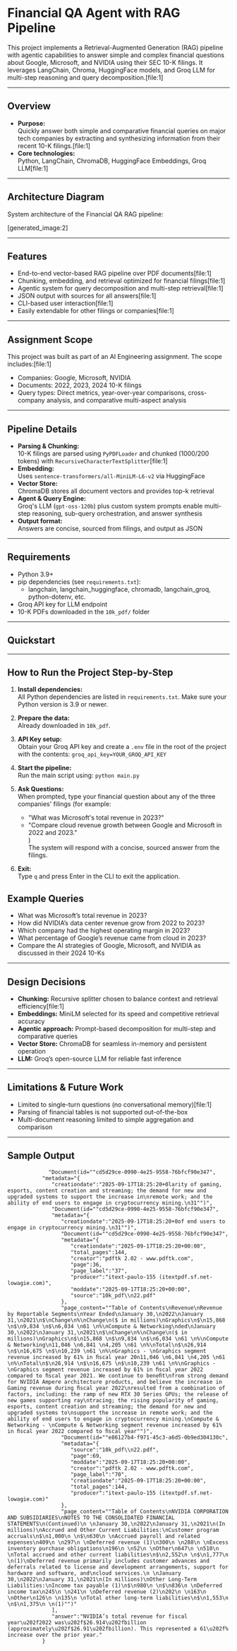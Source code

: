 # Financial QA Agent with RAG Pipeline

This project implements a Retrieval-Augmented Generation (RAG) pipeline with agentic capabilities to answer simple and complex financial questions about Google, Microsoft, and NVIDIA using their SEC 10-K filings. It leverages LangChain, Chroma, HuggingFace models, and Groq LLM for multi-step reasoning and query decomposition.[file:1]

---

## Overview

- **Purpose:**  
  Quickly answer both simple and comparative financial queries on major tech companies by extracting and synthesizing information from their recent 10-K filings.[file:1]
- **Core technologies:**  
  Python, LangChain, ChromaDB, HuggingFace Embeddings, Groq LLM[file:1]

---

## Architecture Diagram

System architecture of the Financial QA RAG pipeline:

[generated_image:2]

---

## Features

- End-to-end vector-based RAG pipeline over PDF documents[file:1]
- Chunking, embedding, and retrieval optimized for financial filings[file:1]
- Agentic system for query decomposition and multi-step retrieval[file:1]
- JSON output with sources for all answers[file:1]
- CLI-based user interaction[file:1]
- Easily extendable for other filings or companies[file:1]

---

## Assignment Scope

This project was built as part of an AI Engineering assignment. The scope includes:[file:1]

- Companies: Google, Microsoft, NVIDIA
- Documents: 2022, 2023, 2024 10-K filings
- Query types: Direct metrics, year-over-year comparisons, cross-company analysis, and comparative multi-aspect analysis

---

## Pipeline Details

- **Parsing & Chunking:**  
  10-K filings are parsed using `PyPDFLoader` and chunked (1000/200 tokens) with `RecursiveCharacterTextSplitter`[file:1]
- **Embedding:**  
  Uses `sentence-transformers/all-MiniLM-L6-v2` via HuggingFace
- **Vector Store:**  
  ChromaDB stores all document vectors and provides top-k retrieval
- **Agent & Query Engine:**  
  Groq's LLM (`gpt-oss-120b`) plus custom system prompts enable multi-step reasoning, sub-query orchestration, and answer synthesis
- **Output format:**  
  Answers are concise, sourced from filings, and output as JSON

---

## Requirements

- Python 3.9+
- pip dependencies (see `requirements.txt`):  
  - langchain, langchain_huggingface, chromadb, langchain_groq, python-dotenv, etc.
- Groq API key for LLM endpoint
- 10-K PDFs downloaded in the `10k_pdf/` folder

---

## Quickstart


---

## How to Run the Project Step-by-Step

1. **Install dependencies:**  
   All Python dependencies are listed in `requirements.txt`. Make sure your Python version is 3.9 or newer.

2. **Prepare the data:**  
   Already downloaded in `10k_pdf`.

3. **API Key setup:**  
   Obtain your Groq API key and create a `.env` file in the root of the project with the contents:
   `groq_api_key=YOUR_GROQ_API_KEY`

4. **Start the pipeline:**  
    Run the main script using: `python main.py`

5. **Ask Questions:**  
    When prompted, type your financial question about any of the three companies' filings (for example:  
    - "What was Microsoft's total revenue in 2023?"  
    - "Compare cloud revenue growth between Google and Microsoft in 2022 and 2023."  
    )  
    The system will respond with a concise, sourced answer from the filings.

6. **Exit:**  
    Type `q` and press Enter in the CLI to exit the application.

## Example Queries

- What was Microsoft’s total revenue in 2023?
- How did NVIDIA’s data center revenue grow from 2022 to 2023?
- Which company had the highest operating margin in 2023?
- What percentage of Google’s revenue came from cloud in 2023?
- Compare the AI strategies of Google, Microsoft, and NVIDIA as discussed in their 2024 10-Ks

---

## Design Decisions

- **Chunking:** Recursive splitter chosen to balance context and retrieval efficiency[file:1]
- **Embeddings:** MiniLM selected for its speed and competitive retrieval accuracy
- **Agentic approach:** Prompt-based decomposition for multi-step and comparative queries
- **Vector Store:** ChromaDB for seamless in-memory and persistent operation
- **LLM:** Groq’s open-source LLM for reliable fast inference

---

## Limitations & Future Work

- Limited to single-turn questions (no conversational memory)[file:1]
- Parsing of financial tables is not supported out-of-the-box
- Multi-document reasoning limited to simple aggregation and comparison

---

## Sample Output
                 "Document(id=""cd5d29ce-0990-4e25-9558-76bfcf90e347",
               "metadata="{
                  "creationdate":"2025-09-17T18:25:20+0larity of gaming, esports, content creation and streaming; the demand for new and upgraded systems to support the increase in\nremote work; and the ability of end users to engage in cryptocurrency mining.\n31"")",
                  "Document(id=""cd5d29ce-0990-4e25-9558-76bfcf90e347",
                  "metadata="{
                     "creationdate":"2025-09-17T18:25:20+0of end users to engage in cryptocurrency mining.\n31"")",
                     "Document(id=""cd5d29ce-0990-4e25-9558-76bfcf90e347",
                     "metadata="{
                        "creationdate":"2025-09-17T18:25:20+00:00",
                        "total_pages":144,
                        "creator":"pdftk 2.02 - www.pdftk.com",
                        "page":36,
                        "page_label":"37",
                        "producer":"itext-paulo-155 (itextpdf.sf.net-lowagie.com)",
                        "moddate":"2025-09-17T18:25:20+00:00",
                        "source":"10k_pdf\\n22.pdf"
                     },
                     "page_content=""Table of Contents\nRevenue\nRevenue by Reportable Segments\nYear Ended\nJanuary 30,\n2022\nJanuary 31,\n2021\n$\nChange\n%\nChange\n($ in millions)\nGraphics\n$\n15,868 \n$\n9,834 \n$\n6,034 \n61 \n%\nCompute & Networking\nded\nJanuary 30,\n2022\nJanuary 31,\n2021\n$\nChange\n%\nChange\n($ in millions)\nGraphics\n$\n15,868 \n$\n9,834 \n$\n6,034 \n61 \n%\nCompute & Networking\n11,046 \n6,841 \n4,205 \n61 \n%\nTotal\n$\n26,914 \n$\n16,675 \n$\n10,239 \n61 \n%\nGraphics - \nGraphics segment revenue increased by 61% in ﬁscal year 20n11,046 \n6,841 \n4,205 \n61 \n%\nTotal\n$\n26,914 \n$\n16,675 \n$\n10,239 \n61 \n%\nGraphics - \nGraphics segment revenue increased by 61% in ﬁscal year 2022 compared to ﬁscal year 2021. We continue to beneﬁt\nfrom strong demand for NVIDIA Ampere architecture products, and believe the increase in Gaming revenue during ﬁscal year 2022\nresulted from a combination of factors, including: the ramp of new RTX 30 Series GPUs; the release of new games supporting ray\ntracing; the rising popularity of gaming, esports, content creation and streaming; the demand for new and upgraded systems to\nsupport the increase in remote work; and the ability of end users to engage in cryptocurrency mining.\nCompute & Networking - \nCompute & Networking segment revenue increased by 61% in ﬁscal year 2022 compared to ﬁscal year"")",
                     "Document(id=""e86127b4-f971-45c3-a6d5-0b9ed304130c",
                     "metadata="{
                        "source":"10k_pdf\\n22.pdf",
                        "page":69,
                        "moddate":"2025-09-17T18:25:20+00:00",
                        "creator":"pdftk 2.02 - www.pdftk.com",
                        "page_label":"70",
                        "creationdate":"2025-09-17T18:25:20+00:00",
                        "total_pages":144,
                        "producer":"itext-paulo-155 (itextpdf.sf.net-lowagie.com)"
                     },
                     "page_content=""Table of Contents\nNVIDIA CORPORATION AND SUBSIDIARIES\nNOTES TO THE CONSOLIDATED FINANCIAL STATEMENTS\n(Continued)\n \nJanuary 30,\n2022\nJanuary 31,\n2021\n(In millions)\nAccrued and Other Current Liabilities:\nCustomer program accruals\n$\n1,000\n \n$\n630\n \nAccrued payroll and related expenses\n409\n \n297\n \nDeferred revenue (1)\n300\n \n288\n \nExcess inventory purchase obligations\n196\n \n52\n \nOther\n647\n \n510\n \nTotal accrued and other current liabilities\n$\n2,552\n \n$\n1,777\n \n(1)\nDeferred revenue primarily includes customer advances and deferrals related to license and development arrangements, support for hardware and software, and\ncloud services.\n \nJanuary 30,\n2022\nJanuary 31,\n2021\n(In millions)\nOther Long-Term Liabilities:\nIncome tax payable (1)\n$\n980\n \n$\n836\n \nDeferred income tax\n245\n \n241\n \nDeferred revenue (2)\n202\n \n163\n \nOther\n126\n \n135\n \nTotal other long-term liabilities\n$\n1,553\n \n$\n1,375\n \n(1)"")"
                  ],
                  "answer":"NVIDIA’s total revenue for fiscal year\u202f2022 was\u202f$26.914\u202fbillion (approximately\u202f$26.91\u202fbillion). This represented a 61\u202f% increase over the prior year."
               }
